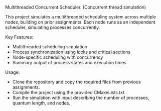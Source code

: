 Multithreaded Concurrent Scheduler. (Concurrent thread simulation)

This project simulates a multithreaded scheduling system across multiple nodes, building on prior assignments. Each node runs as an independent scheduler, simulating processes concurrently.

Key Features:
 - Multithreaded scheduling simulation
 - Process synchronization using locks and critical sections
 - Node-specific scheduling with concurrency
 - Summary output of process states and execution times

Usage:
 - Clone the repository and copy the required files from previous assignments.
 - Compile the project using the provided CMakeLists.txt.
 - Run the simulation with input describing the number of processes, quantum length, and nodes.
